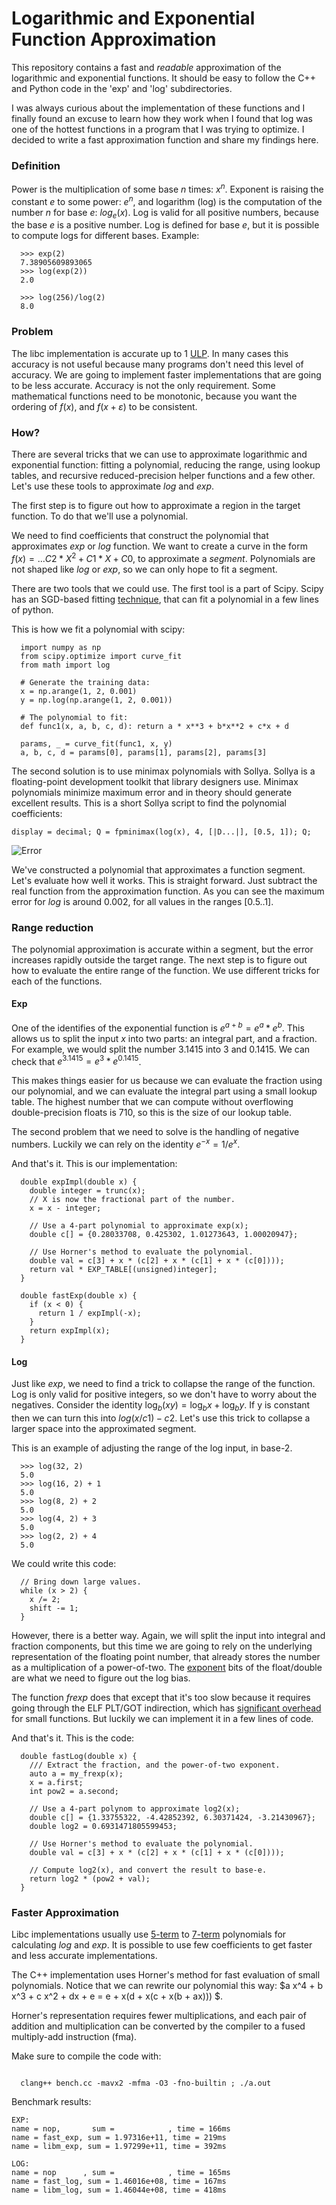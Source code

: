 # Logarithmic and Exponential Function Approximation

This repository contains a fast and *readable* approximation of the
logarithmic and exponential functions. It should be easy to follow the C++ and
Python code in the 'exp' and 'log' subdirectories.

I was always curious about the implementation of these functions and I finally
found an excuse to learn how they work when I found that log was one of the
hottest functions in a program that I was trying to optimize. I decided to write
a fast approximation function and share my findings here.

### Definition

Power is the multiplication of some base $n$ times: $x^n$. Exponent is
raising the constant $e$ to some power: $e^n$, and logarithm (log) is
the computation of the number $n$ for base $e$: $log_e(x)$. Log is valid for all
positive numbers, because the base $e$ is a positive number. Log is defined for
base $e$, but it is possible to compute logs for different bases. Example:
```
  >>> exp(2)
  7.38905609893065
  >>> log(exp(2))
  2.0

  >>> log(256)/log(2)
  8.0
```

### Problem

The libc implementation is accurate up to 1
[ULP](https://en.wikipedia.org/wiki/Unit_in_the_last_place).  In many cases this
accuracy is not useful because many programs don't need this level of accuracy.
We are going to implement faster implementations that are going to be less
accurate.  Accuracy is not the only requirement. Some mathematical functions
need to be monotonic, because you want the ordering of $f(x)$, and $f(x+ε)$ to
be consistent.

### How?

There are several tricks that we can use to approximate logarithmic and
exponential function: fitting a polynomial, reducing the range, using lookup
tables, and recursive reduced-precision helper functions and a few other.  Let's
use these tools to approximate $log$ and $exp$.

The first step is to figure out how to approximate a region in the target
function. To do that we'll use a polynomial.

We need to find coefficients that construct the polynomial that approximates
$exp$ or $log$ function. We want to create a curve in the form
$f(x) = ... C2 * X^2 +  C1 * X + C0$, to approximate a *segment*.
Polynomials are not shaped like $log$ or $exp$, so we can only hope to fit a segment.

There are two tools that we could use. The first tool is a part of Scipy.
Scipy has an SGD-based fitting [technique](https://en.wikipedia.org/wiki/Levenberg%E2%80%93Marquardt_algorithm),
that can fit a polynomial in a few lines of python.

This is how we fit a polynomial with scipy:
```
  import numpy as np
  from scipy.optimize import curve_fit
  from math import log

  # Generate the training data:
  x = np.arange(1, 2, 0.001)
  y = np.log(np.arange(1, 2, 0.001))

  # The polynomial to fit:
  def func1(x, a, b, c, d): return a * x**3 + b*x**2 + c*x + d

  params, _ = curve_fit(func1, x, y)
  a, b, c, d = params[0], params[1], params[2], params[3]
```

The second solution is to use minimax polynomials with Sollya. Sollya is a
floating-point development toolkit that library designers use.  Minimax
polynomials minimize maximum error and in theory should generate excellent
results. This is a short Sollya script to find the polynomial coefficients:

``` display = decimal; Q = fpminimax(log(x), 4, [|D...|], [0.5, 1]); Q; ```

![Error](error.png "Error")

We've constructed a polynomial that approximates a function segment. Let's
evaluate how well it works. This is straight forward. Just subtract the real
function from the approximation function. As you can see the maximum error for
$log$ is around 0.002, for all values in the ranges $[0.5 .. 1]$.


### Range reduction

The polynomial approximation is accurate within a segment, but the error
increases rapidly outside the target range.  The next step is to figure out how to
evaluate the entire range of the function. We use different tricks for each of
the functions.

#### Exp

One of the identifies of the exponential function is $e^{a+b} = e^a * e^b$.
This allows us to split the input $x$ into two parts: an integral part, and a
fraction. For example, we would split the number 3.1415 into 3 and 0.1415. We can check that
$e^{3.1415} = e^3 * e^{0.1415}$.

This makes things easier for us because we can evaluate the fraction using our
polynomial, and we can evaluate the integral part using a small lookup table.
The highest number that we can compute without overflowing double-precision floats
is 710, so this is the size of our lookup table.

The second problem that we need to solve is the handling of negative numbers.
Luckily we can rely on the identity $e^{-x} = 1/{e^x}$.

And that's it. This is our implementation:

```
  double expImpl(double x) {
    double integer = trunc(x);
    // X is now the fractional part of the number.
    x = x - integer;

    // Use a 4-part polynomial to approximate exp(x);
    double c[] = {0.28033708, 0.425302, 1.01273643, 1.00020947};

    // Use Horner's method to evaluate the polynomial.
    double val = c[3] + x * (c[2] + x * (c[1] + x * (c[0])));
    return val * EXP_TABLE[(unsigned)integer];
  }

  double fastExp(double x) {
    if (x < 0) {
      return 1 / expImpl(-x);
    }
    return expImpl(x);
  }
```


#### Log

Just like $exp$, we need to find a trick to collapse the range of the function.
Log is only valid for positive integers, so we don't have to worry about the
negatives. Consider the identity $\log_b(xy) = \log_b x +\log_b y$.  If y is
constant then we can turn this into $log(x/c1) - c2$. Let's use this trick to collapse
a larger space into the approximated segment.

This is an example of adjusting the range of the log input, in base-2.
```
  >>> log(32, 2)
  5.0
  >>> log(16, 2) + 1
  5.0
  >>> log(8, 2) + 2
  5.0
  >>> log(4, 2) + 3
  5.0
  >>> log(2, 2) + 4
  5.0
```

We could write this code:

```
  // Bring down large values.
  while (x > 2) {
    x /= 2;
    shift -= 1;
  }

```
However, there is a better way. Again, we will split the input into integral
and fraction components, but this time we are going to rely on the underlying
representation of the floating point number, that already stores the number as a
multiplication of a power-of-two.
The [exponent](https://en.wikipedia.org/wiki/IEEE_754) bits of the float/double are what we need to figure out the log bias.

The function $frexp$ does that except that it's too slow because it requires
going through the ELF PLT/GOT indirection, which has [significant overhead](https://github.com/nadavrot/memset_benchmark) for small functions. But
luckily we can implement it in a few lines of code.

And that's it. This is the code:

```
  double fastLog(double x) {
    /// Extract the fraction, and the power-of-two exponent.
    auto a = my_frexp(x);
    x = a.first;
    int pow2 = a.second;

    // Use a 4-part polynom to approximate log2(x);
    double c[] = {1.33755322, -4.42852392, 6.30371424, -3.21430967};
    double log2 = 0.6931471805599453;

    // Use Horner's method to evaluate the polynomial.
    double val = c[3] + x * (c[2] + x * (c[1] + x * (c[0])));

    // Compute log2(x), and convert the result to base-e.
    return log2 * (pow2 + val);
  }

```

### Faster Approximation

Libc implementations usually use [5-term](https://github.com/rutgers-apl/The-RLIBM-Project/blob/main/libm/logf.c) to [7-term](https://github.com/Arquivotheca/SunOS-4.1.3/blob/2e8a93c3946e57cdcb7f39f2ab5ec270b3a51638/usr.lib/libm/C/log.c) 
polynomials for calculating $log$ and $exp$. It is possible to use few coefficients to get faster and less accurate implementations.

The C++ implementation uses Horner's method for fast evaluation of small polynomials. Notice that we can rewrite our polynomial this way: $a x^4 + b x^3 + c x^2 + dx + e = e + x(d + x(c + x(b + ax))) $.

Horner's representation requires fewer multiplications, and each pair of addition and multiplication can be converted by the compiler to a fused multiply-add instruction (fma).

Make sure to compile the code with:
```

  clang++ bench.cc -mavx2 -mfma -O3 -fno-builtin ; ./a.out
```

Benchmark results:

```
EXP:
name = nop,       sum =            , time = 166ms
name = fast_exp, sum = 1.97316e+11, time = 219ms
name = libm_exp, sum = 1.97299e+11, time = 392ms

LOG:
name = nop      , sum =            , time = 165ms
name = fast_log, sum = 1.46016e+08, time = 167ms
name = libm_log, sum = 1.46044e+08, time = 418ms

```


